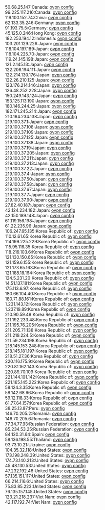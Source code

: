 50.68.25.147:Canada: [ovpn config](vpn/50_68_25_147.ovpn)  
99.225.117.216:Canada: [ovpn config](vpn/99_225_117_216.ovpn)  
119.100.152.74:China: [ovpn config](vpn/119_100_152_74.ovpn)  
62.133.35.246:Germany: [ovpn config](vpn/62_133_35_246.ovpn)  
91.193.75.5:Germany: [ovpn config](vpn/91_193_75_5.ovpn)  
45.125.0.246:Hong Kong: [ovpn config](vpn/45_125_0_246.ovpn)  
182.253.194.12:Indonesia: [ovpn config](vpn/182_253_194_12.ovpn)  
103.201.129.226:Japan: [ovpn config](vpn/103_201_129_226.ovpn)  
118.104.197.189:Japan: [ovpn config](vpn/118_104_197_189.ovpn)  
118.104.225.70:Japan: [ovpn config](vpn/118_104_225_70.ovpn)  
119.24.145.198:Japan: [ovpn config](vpn/119_24_145_198.ovpn)  
121.2.145.13:Japan: [ovpn config](vpn/121_2_145_13.ovpn)  
122.208.194.111:Japan: [ovpn config](vpn/122_208_194_111.ovpn)  
122.214.130.176:Japan: [ovpn config](vpn/122_214_130_176.ovpn)  
122.26.210.125:Japan: [ovpn config](vpn/122_26_210_125.ovpn)  
123.176.214.146:Japan: [ovpn config](vpn/123_176_214_146.ovpn)  
126.48.252.228:Japan: [ovpn config](vpn/126_48_252_228.ovpn)  
150.249.143.124:Japan: [ovpn config](vpn/150_249_143_124.ovpn)  
153.125.113.190:Japan: [ovpn config](vpn/153_125_113_190.ovpn)  
180.146.244.25:Japan: [ovpn config](vpn/180_146_244_25.ovpn)  
182.171.245.214:Japan: [ovpn config](vpn/182_171_245_214.ovpn)  
210.194.234.138:Japan: [ovpn config](vpn/210_194_234_138.ovpn)  
219.100.37.1:Japan: [ovpn config](vpn/219_100_37_1.ovpn)  
219.100.37.108:Japan: [ovpn config](vpn/219_100_37_108.ovpn)  
219.100.37.109:Japan: [ovpn config](vpn/219_100_37_109.ovpn)  
219.100.37.125:Japan: [ovpn config](vpn/219_100_37_125.ovpn)  
219.100.37.138:Japan: [ovpn config](vpn/219_100_37_138.ovpn)  
219.100.37.19:Japan: [ovpn config](vpn/219_100_37_19.ovpn)  
219.100.37.205:Japan: [ovpn config](vpn/219_100_37_205.ovpn)  
219.100.37.211:Japan: [ovpn config](vpn/219_100_37_211.ovpn)  
219.100.37.213:Japan: [ovpn config](vpn/219_100_37_213.ovpn)  
219.100.37.22:Japan: [ovpn config](vpn/219_100_37_22.ovpn)  
219.100.37.4:Japan: [ovpn config](vpn/219_100_37_4.ovpn)  
219.100.37.50:Japan: [ovpn config](vpn/219_100_37_50.ovpn)  
219.100.37.58:Japan: [ovpn config](vpn/219_100_37_58.ovpn)  
219.100.37.67:Japan: [ovpn config](vpn/219_100_37_67.ovpn)  
219.100.37.7:Japan: [ovpn config](vpn/219_100_37_7.ovpn)  
219.100.37.90:Japan: [ovpn config](vpn/219_100_37_90.ovpn)  
27.82.40.187:Japan: [ovpn config](vpn/27_82_40_187.ovpn)  
42.124.234.182:Japan: [ovpn config](vpn/42_124_234_182.ovpn)  
42.150.189.148:Japan: [ovpn config](vpn/42_150_189_148.ovpn)  
61.119.156.198:Japan: [ovpn config](vpn/61_119_156_198.ovpn)  
61.22.235.96:Japan: [ovpn config](vpn/61_22_235_96.ovpn)  
106.247.65.135:Korea Republic of: [ovpn config](vpn/106_247_65_135.ovpn)  
110.12.61.65:Korea Republic of: [ovpn config](vpn/110_12_61_65.ovpn)  
114.199.225.229:Korea Republic of: [ovpn config](vpn/114_199_225_229.ovpn)  
115.95.116.35:Korea Republic of: [ovpn config](vpn/115_95_116_35.ovpn)  
118.219.103.6:Korea Republic of: [ovpn config](vpn/118_219_103_6.ovpn)  
121.130.150.65:Korea Republic of: [ovpn config](vpn/121_130_150_65.ovpn)  
121.159.6.155:Korea Republic of: [ovpn config](vpn/121_159_6_155.ovpn)  
121.173.65.163:Korea Republic of: [ovpn config](vpn/121_173_65_163.ovpn)  
121.188.18.164:Korea Republic of: [ovpn config](vpn/121_188_18_164.ovpn)  
124.5.231.20:Korea Republic of: [ovpn config](vpn/124_5_231_20.ovpn)  
14.51.137.181:Korea Republic of: [ovpn config](vpn/14_51_137_181.ovpn)  
175.113.6.97:Korea Republic of: [ovpn config](vpn/175_113_6_97.ovpn)  
180.66.104.40:Korea Republic of: [ovpn config](vpn/180_66_104_40.ovpn)  
180.71.88.161:Korea Republic of: [ovpn config](vpn/180_71_88_161.ovpn)  
1.231.143.12:Korea Republic of: [ovpn config](vpn/1_231_143_12.ovpn)  
1.237.19.89:Korea Republic of: [ovpn config](vpn/1_237_19_89.ovpn)  
210.90.59.48:Korea Republic of: [ovpn config](vpn/210_90_59_48.ovpn)  
211.192.233.48:Korea Republic of: [ovpn config](vpn/211_192_233_48.ovpn)  
211.195.76.205:Korea Republic of: [ovpn config](vpn/211_195_76_205.ovpn)  
211.205.71.138:Korea Republic of: [ovpn config](vpn/211_205_71_138.ovpn)  
211.219.224.5:Korea Republic of: [ovpn config](vpn/211_219_224_5.ovpn)  
211.59.234.198:Korea Republic of: [ovpn config](vpn/211_59_234_198.ovpn)  
218.145.153.248:Korea Republic of: [ovpn config](vpn/218_145_153_248.ovpn)  
218.145.181.197:Korea Republic of: [ovpn config](vpn/218_145_181_197.ovpn)  
218.51.27.36:Korea Republic of: [ovpn config](vpn/218_51_27_36.ovpn)  
220.116.175.9:Korea Republic of: [ovpn config](vpn/220_116_175_9.ovpn)  
220.81.162.143:Korea Republic of: [ovpn config](vpn/220_81_162_143.ovpn)  
220.89.70.109:Korea Republic of: [ovpn config](vpn/220_89_70_109.ovpn)  
221.144.101.142:Korea Republic of: [ovpn config](vpn/221_144_101_142.ovpn)  
221.165.145.222:Korea Republic of: [ovpn config](vpn/221_165_145_222.ovpn)  
58.124.3.35:Korea Republic of: [ovpn config](vpn/58_124_3_35.ovpn)  
58.142.68.66:Korea Republic of: [ovpn config](vpn/58_142_68_66.ovpn)  
59.12.118.33:Korea Republic of: [ovpn config](vpn/59_12_118_33.ovpn)  
61.77.64.157:Korea Republic of: [ovpn config](vpn/61_77_64_157.ovpn)  
38.25.13.87:Peru: [ovpn config](vpn/38_25_13_87.ovpn)  
146.70.205.2:Romania: [ovpn config](vpn/146_70_205_2.ovpn)  
146.70.205.6:Romania: [ovpn config](vpn/146_70_205_6.ovpn)  
77.34.77.93:Russian Federation: [ovpn config](vpn/77_34_77_93.ovpn)  
85.234.53.25:Russian Federation: [ovpn config](vpn/85_234_53_25.ovpn)  
84.120.31.64:Spain: [ovpn config](vpn/84_120_31_64.ovpn)  
58.136.198.55:Thailand: [ovpn config](vpn/58_136_198_55.ovpn)  
93.73.10.21:Ukraine: [ovpn config](vpn/93_73_10_21.ovpn)  
104.35.32.118:United States: [ovpn config](vpn/104_35_32_118.ovpn)  
173.198.248.39:United States: [ovpn config](vpn/173_198_248_39.ovpn)  
174.73.140.213:United States: [ovpn config](vpn/174_73_140_213.ovpn)  
45.48.130.53:United States: [ovpn config](vpn/45_48_130_53.ovpn)  
47.232.192.46:United States: [ovpn config](vpn/47_232_192_46.ovpn)  
57.135.151.117:United States: [ovpn config](vpn/57_135_151_117.ovpn)  
66.214.116.6:United States: [ovpn config](vpn/66_214_116_6.ovpn)  
75.83.85.223:United States: [ovpn config](vpn/75_83_85_223.ovpn)  
76.135.157.145:United States: [ovpn config](vpn/76_135_157_145.ovpn)  
123.21.218.237:Viet Nam: [ovpn config](vpn/123_21_218_237.ovpn)  
42.117.192.74:Viet Nam: [ovpn config](vpn/42_117_192_74.ovpn)  
